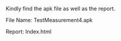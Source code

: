 Kindly find the apk file as well as the report.

File Name: TestMeasurement4.apk

Report: Index.html

